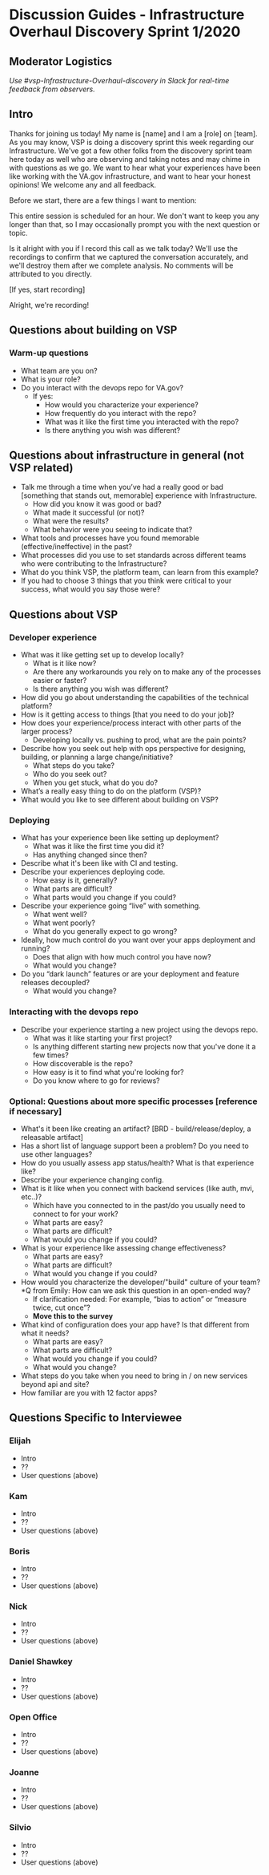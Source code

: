 # Discussion Guides - Infrastructure Overhaul Discovery Sprint 1/2020

## Moderator Logistics
_Use #vsp-Infrastructure-Overhaul-discovery in Slack for real-time feedback from observers._

## Intro
Thanks for joining us today! My name is [name] and I am a [role] on [team]. As you may know, VSP is doing a discovery sprint this week regarding our Infrastructure. We've got a few other folks from the discovery sprint team here today as well who are observing and taking notes and may chime in with questions as we go. We want to hear what your experiences have been like working with the VA.gov infrastructure, and want to hear your honest opinions! We welcome any and all feedback.

Before we start, there are a few things I want to mention: 

This entire session is scheduled for an hour. We don't want to keep you any longer than that, so I may occasionally prompt you with the next question or topic. 

Is it alright with you if I record this call as we talk today? We'll use the recordings to confirm that we captured the conversation accurately, and we'll destroy them after we complete analysis. No comments will be attributed to you directly. 

[If yes, start recording]

Alright, we're recording!

## Questions about building on VSP

### Warm-up questions

- What team are you on?
- What is your role?
- Do you interact with the devops repo for VA.gov?
   - If yes: 
      - How would you characterize your experience?
      - How frequently do you interact with the repo?
      - What was it like the first time you interacted with the repo?
      - Is there anything you wish was different?
      
## Questions about infrastructure in general (not VSP related)

- Talk me through a time when you’ve had a really good or bad [something that stands out, memorable] experience with Infrastructure. 
   - How did you know it was good or bad? 
   - What made it successful (or not)? 
   - What were the results? 
   - What behavior were you seeing to indicate that?
- What tools and processes have you found memorable (effective/ineffective) in the past?
- What processes did you use to set standards across different teams who were contributing to the Infrastructure?
- What do you think VSP, the platform team, can learn from this example? 
- If you had to choose 3 things that you think were critical to your success, what would you say those were?

## Questions about VSP 

### Developer experience 

- What was it like getting set up to develop locally?
   - What is it like now?
   - Are there any workarounds you rely on to make any of the processes easier or faster?
   - Is there anything you wish was different?
- How did you go about understanding the capabilities of the technical platform?
- How is it getting access to things [that you need to do your job]? 
- How does your experience/process interact with other parts of the larger process?
   - Developing locally vs. pushing to prod, what are the pain points?
- Describe how you seek out help with ops perspective for designing, building, or planning a large change/initiative?
   - What steps do you take?
   - Who do you seek out?
   - When you get stuck, what do you do?
- What’s a really easy thing to do on the platform (VSP)?
- What would you like to see different about building on VSP?
   
### Deploying 
   
- What has your experience been like setting up deployment?
   - What was it like the first time you did it?
   - Has anything changed since then?
- Describe what it's been like with CI and testing.
- Describe your experiences deploying code.
   - How easy is it, generally?
   - What parts are difficult?
   - What parts would you change if you could?
- Describe your experience going “live” with something.
   - What went well?
   - What went poorly?
   - What do you generally expect to go wrong?
- Ideally, how much control do you want over your apps deployment and running?
   - Does that align with how much control you have now?
   - What would you change?
- Do you “dark launch” features or are your deployment and feature releases decoupled?
   - What would you change?
   
### Interacting with the devops repo

- Describe your experience starting a new project using the devops repo.
   - What was it like starting your first project?
   - Is anything different starting new projects now that you've done it a few times?
   - How discoverable is the repo?
   - How easy is it to find what you're looking for?
   - Do you know where to go for reviews?

### Optional: Questions about more specific processes [reference if necessary]

- What's it been like creating an artifact? [BRD - build/release/deploy, a releasable artifact]
- Has a short list of language support been a problem?  Do you need to use other languages?
- How do you usually assess app status/health? What is that experience like?
- Describe your experience changing config. 
- What is it like when you connect with backend services (like auth, mvi, etc..)?
   - Which have you connected to in the past/do you usually need to connect to for your work?
   - What parts are easy?
   - What parts are difficult?
   - What would you change if you could?
- What is your experience like assessing change effectiveness?
   - What parts are easy?
   - What parts are difficult?
   - What would you change if you could?
- How would you characterize the developer/"build" culture of your team? *Q from Emily: How can we ask this question in an open-ended way? 
   - If clarification needed: For example, “bias to action” or “measure twice, cut once”?
   - **Move this to the survey**
- What kind of configuration does your app have? Is that different from what it needs?
   - What parts are easy?
   - What parts are difficult?
   - What would you change if you could?
   - What would you change?
- What steps do you take when you need to bring in / on new services beyond api and site?
- How familiar are you with 12 factor apps?

## Questions Specific to Interviewee

### Elijah 
- Intro
- ??
- User questions (above)

### Kam
- Intro
- ??
- User questions (above)

### Boris
- Intro
- ??
- User questions (above)

### Nick
- Intro
- ??
- User questions (above)

### Daniel Shawkey
- Intro
- ??
- User questions (above)

### Open Office
- Intro
- ??
- User questions (above)

### Joanne 
- Intro
- ??
- User questions (above)

### Silvio 
- Intro
- ??
- User questions (above)

